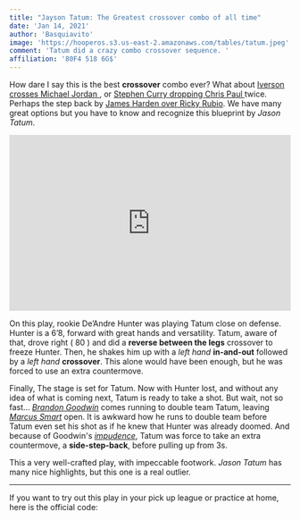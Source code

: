 ```yaml
---
title: "Jayson Tatum: The Greatest crossover combo of all time"
date: 'Jan 14, 2021'
author: 'Basquiavito'
image: 'https://hooperos.s3.us-east-2.amazonaws.com/tables/tatum.jpeg'
comment: 'Tatum did a crazy combo crossover sequence. '
affiliation: '80F4 518 6G$'
---
```


How dare I say this is the best **crossover** combo ever? What about [Iverson crosses Michael Jordan ](https://hoopscript.com/article?_id=6000bd012a0623ace6a703dd), or [ Stephen Curry dropping Chris Paul ](https://hoopscript.com/article?_id=6000bd5e2a0623ace6a703de) twice. Perhaps the step back by [James Harden over Ricky Rubio](https://hoopscript.com/article?_id=6000bdbf2a0623ace6a703df). We have many great options but you have to know and recognize this blueprint by *Jason Tatum*.  


<iframe width="100%" height="315" src="https://www.youtube.com/embed/leKjRJbKpcY" frameborder="0" allow="accelerometer; autoplay; clipboard-write; encrypted-media; gyroscope; picture-in-picture" allowfullscreen></iframe>



On this play, rookie De’Andre Hunter was playing Tatum close on defense. Hunter is a 6’8, forward with great hands and versatility. Tatum, aware of that, drove right ( 80 ) and did a  **reverse between the legs** crossover to freeze Hunter. Then, he shakes him up with a *left hand* **in-and-out** followed by a *left hand* **crossover**. This alone would have been enough, but he was forced to use an extra countermove. 


Finally, The stage is set for Tatum. Now with Hunter lost, and without any idea of what is coming next, Tatum is ready to take a shot.  But wait, not so fast...  [*Brandon Goodwin*](https://www.basketball-reference.com/players/g/goodwbr01.html) comes running to double team Tatum, leaving [*Marcus Smart*](https://www.basketball-reference.com/players/s/smartma01.html) open. It is awkward how he runs to double team before Tatum even set his shot as if he knew that Hunter was already doomed.  And because of  Goodwin's [*impudence*](https://www.vocabulary.com/dictionary/impudent#:~:text=An%20impudent%20person%20is%20bold,%2C%20and%20pudens%2C%20meaning%20shame.), Tatum was force to take an extra countermove, a **side-step-back**, before pulling up from 3s. 

This a very well-crafted play, with impeccable footwork. *Jason Tatum* has many nice highlights, but this one is a real outlier.
***

 If you want to try out this play in your pick up league or practice at home, here is the official code:

 

